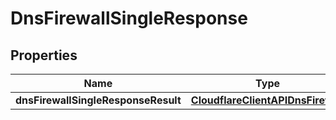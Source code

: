 # DnsFirewallSingleResponse

## Properties
Name | Type | Description | Notes
------------ | ------------- | ------------- | -------------
**dnsFirewallSingleResponseResult** | [**CloudflareClientAPIDnsFirewall**](CloudflareClientAPIDnsFirewall.md) |  |  [optional]
